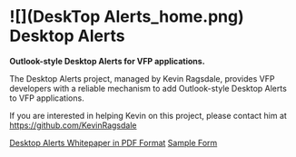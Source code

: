 # ![](DeskTop Alerts_home.png) Desktop Alerts
**Outlook-style Desktop Alerts for VFP applications.**

The Desktop Alerts project, managed by Kevin Ragsdale, provides VFP developers with a reliable mechanism to add Outlook-style Desktop Alerts to VFP applications. 

If you are interested in helping Kevin on this project, please contact him at https://github.com/KevinRagsdale

[Desktop Alerts Whitepaper in PDF Format](docs/DesktopAlerts.pdf)
[Sample Form](sample/DeskAlertSampleForm.zip)